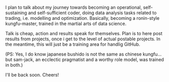 I plan to talk about my journey towards becoming an operational, self-sustaining and self-sufficient coder, doing data analysis tasks related to trading, i.e. modelling and optimization. Basically, becoming a ronin-style kungfu-master, trained in the martial arts of data science.

Talk is cheap, action and results speak for themselves. Plan is to here post results from projects, once i get to the level of actual postable projects. In the meantime, this will just be a training area for handlig GitHub.

(PS: Yes, I do know japanese bushido is not the same as chinese kungfu... but sam-jack, an ecclectic pragmatist and a worthy role model, was trained in both.)


I'll be back soon. Cheers!
